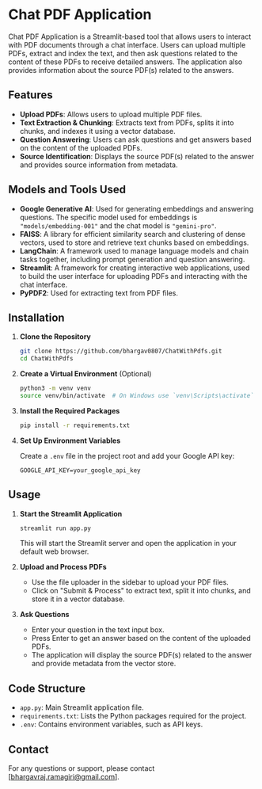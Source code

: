 # Chat PDF Application

Chat PDF Application is a Streamlit-based tool that allows users to interact with PDF documents through a chat interface. Users can upload multiple PDFs, extract and index the text, and then ask questions related to the content of these PDFs to receive detailed answers. The application also provides information about the source PDF(s) related to the answers.

## Features

- **Upload PDFs**: Allows users to upload multiple PDF files.
- **Text Extraction & Chunking**: Extracts text from PDFs, splits it into chunks, and indexes it using a vector database.
- **Question Answering**: Users can ask questions and get answers based on the content of the uploaded PDFs.
- **Source Identification**: Displays the source PDF(s) related to the answer and provides source information from metadata.

## Models and Tools Used

- **Google Generative AI**: Used for generating embeddings and answering questions. The specific model used for embeddings is `"models/embedding-001"` and the chat model is `"gemini-pro"`.
- **FAISS**: A library for efficient similarity search and clustering of dense vectors, used to store and retrieve text chunks based on embeddings.
- **LangChain**: A framework used to manage language models and chain tasks together, including prompt generation and question answering.
- **Streamlit**: A framework for creating interactive web applications, used to build the user interface for uploading PDFs and interacting with the chat interface.
- **PyPDF2**: Used for extracting text from PDF files.

## Installation

1. **Clone the Repository**

    ```bash
    git clone https://github.com/bhargav0807/ChatWithPdfs.git
    cd ChatWithPdfs
    ```

2. **Create a Virtual Environment** (Optional)

    ```bash
    python3 -m venv venv
    source venv/bin/activate  # On Windows use `venv\Scripts\activate`
    ```

3. **Install the Required Packages**

    ```bash
    pip install -r requirements.txt
    ```

4. **Set Up Environment Variables**

    Create a `.env` file in the project root and add your Google API key:

    ```env
    GOOGLE_API_KEY=your_google_api_key
    ```

## Usage

1. **Start the Streamlit Application**

    ```bash
    streamlit run app.py
    ```

    This will start the Streamlit server and open the application in your default web browser.

2. **Upload and Process PDFs**

    - Use the file uploader in the sidebar to upload your PDF files.
    - Click on "Submit & Process" to extract text, split it into chunks, and store it in a vector database.

3. **Ask Questions**

    - Enter your question in the text input box.
    - Press Enter to get an answer based on the content of the uploaded PDFs.
    - The application will display the source PDF(s) related to the answer and provide metadata from the vector store.

## Code Structure

- `app.py`: Main Streamlit application file.
- `requirements.txt`: Lists the Python packages required for the project.
- `.env`: Contains environment variables, such as API keys.

## Contact

For any questions or support, please contact [bhargavraj.ramagiri@gmail.com].
